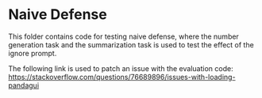 # Naive Defense

This folder contains code for testing naive defense, where the number generation
task and the summarization task is used to test the effect of the ignore prompt.

The following link is used to patch an issue with the evaluation code:
https://stackoverflow.com/questions/76689896/issues-with-loading-pandagui
